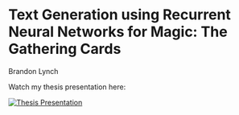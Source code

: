 # Text Generation using Recurrent Neural Networks for Magic: The Gathering Cards

Brandon Lynch



Watch my thesis presentation here:

[![Thesis Presentation](https://img.youtube.com/vi/vNRrNw_zk6Y/sddefault.jpg)](https://youtu.be/vNRrNw_zk6Y)
